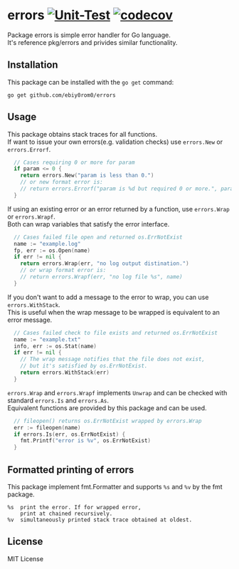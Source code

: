 # errors [![Unit-Test](https://github.com/ebiy0rom0/errors/actions/workflows/unittest.yml/badge.svg)](https://github.com/ebiy0rom0/errors/actions/workflows/unittest.yml) [![codecov](https://codecov.io/gh/ebiy0rom0/errors/branch/develop/graph/badge.svg?token=VBTPX64FKX)](https://codecov.io/gh/ebiy0rom0/errors)

Package errors is simple error handler for Go language.  
It's reference pkg/errors and privides similar functionality.


## Installation

This package can be installed with the `go get` command:
```
go get github.com/ebiy0rom0/errors
```


## Usage

This package obtains stack traces for all functions.  
If want to issue your own errors(e.g. validation checks) use `errors.New` or `errors.Errorf`.
```go
  // Cases requiring 0 or more for param
  if param <= 0 {
    return errors.New("param is less than 0.")
    // or new format error is:
    // return errors.Errorf("param is %d but required 0 or more.", param)
  }
```

If using an existing error or an error returned by a function, use `errors.Wrap` or `errors.Wrapf`.  
Both can wrap variables that satisfy the error interface.
```go
  // Cases failed file open and returned os.ErrNotExist
  name := "example.log"
  fp, err := os.Open(name)
  if err != nil {
    return errors.Wrap(err, "no log output distination.")
    // or wrap format error is:
    // return errors.Wrapf(err, "no log file %s", name)
  }
```

If you don't want to add a message to the error to wrap, you can use `errors.WithStack`.  
This is useful when the wrap message to be wrapped is equivalent to an error message.
```go
  // Cases failed check to file exists and returned os.ErrNotExist
  name := "example.txt"
  info, err := os.Stat(name)
  if err != nil {
    // The wrap message notifies that the file does not exist,
    // but it's satisfied by os.ErrNotExist.
    return errors.WithStack(err)
  }
```

`errors.Wrap` and `errors.Wrapf` implements `Unwrap` and can be checked with standard `errors.Is` and `errors.As`.  
Equivalent functions are provided by this package and can be used.
```go
  // fileopen() returns os.ErrNotExist wrapped by errors.Wrap
  err := fileopen(name)
  if errors.Is(err, os.ErrNotExist) {
    fmt.Printf("error is %v", os.ErrNotExist)
  }
```


## Formatted printing of errors

This package implement fmt.Formatter and supports `%s` and `%v` by the fmt package.
```
%s  print the error. If for wrapped error, 
    print at chained recursively.
%v  simultaneously printed stack trace obtained at oldest.
```


## License

MIT License
